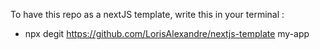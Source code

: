 To have this repo as a nextJS template, write this in your terminal : 
- npx degit https://github.com/LorisAlexandre/nextjs-template my-app
